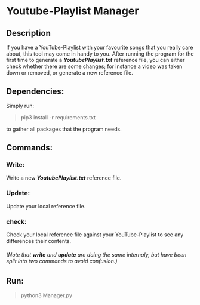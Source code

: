 # Youtube-Playlist Manager

## Description

If you have a YouTube-Playlist with your favourite songs that you really care about, this tool may come in handy to you. 
After running the program for the first time to generate a __*YoutubePlaylist.txt*__ reference file, you can either check 
whether there are some changes; for instance a video was taken down or removed, or generate a new reference file.

 
 
## Dependencies:
 
 Simply run: 
 
 > pip3 install -r requirements.txt
 
 to gather all packages that the program needs.  
 
 
 
## Commands: 

### Write:
Write a new __*YoutubePlaylist.txt*__ reference file.

### Update:
Update your local reference file. 

### check:
Check your local reference file against your YouTube-Playlist to see any differences their contents.

###### (Note that __write__ and __update__ are doing the same internaly, but have been split into two commands to avoid confusion.)



 ## Run:
 > python3 Manager.py
